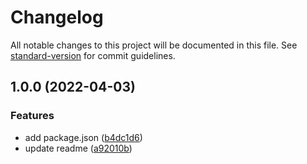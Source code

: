 # Changelog

All notable changes to this project will be documented in this file. See [standard-version](https://github.com/conventional-changelog/standard-version) for commit guidelines.

## 1.0.0 (2022-04-03)


### Features

* add package.json ([b4dc1d6](https://github.com/huangjun0124/dubbogo-example/commit/b4dc1d6a726977b110706467cbc304211441385d))
* update readme ([a92010b](https://github.com/huangjun0124/dubbogo-example/commit/a92010bea1a950a6a23bec38db1684503d5bc3d5))
